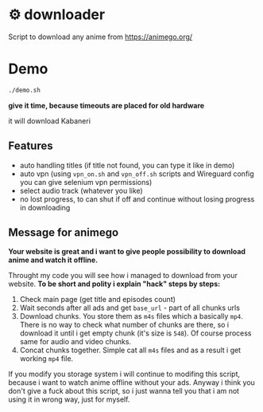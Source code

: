 # ⚙️ downloader

Script to download any anime from https://animego.org/

# Demo

```bash
./demo.sh
```

**give it time, because timeouts are placed for old hardware**

it will download Kabaneri

## Features

- auto handling titles (if title not found, you can type it like in demo)
- auto vpn (using `vpn_on.sh` and `vpn_off.sh` scripts and Wireguard config you can give selenium vpn permissions)
- select audio track (whatever you like)
- no lost progress, to can shut if off and continue without losing progress in downloading

## Message for animego

**Your website is great and i want to give people possibility to download anime and watch it offline.**

Throught my code you will see how i managed to download from your website. **To be short and polity i explain "hack" steps by steps:**

1. Check main page (get title and episodes count)
2. Wait seconds after all ads and get `base_url` - part of all chunks urls
3. Download chunks. You store them as `m4s` files which a basically `mp4`. There is no way to check what number of chunks are there, so i download it until i get empty chunk (it's size is `548`). Of course process same for audio and video chunks.
4. Concat chunks together. Simple cat all `m4s` files and as a result i get working `mp4` file.

If you modify you storage system i will continue to modifing this script, because i want to watch anime offline without your ads. Anyway i think you don't give a fuck about this script, so i just wanna tell you that i am not using it in wrong way, just for myself.